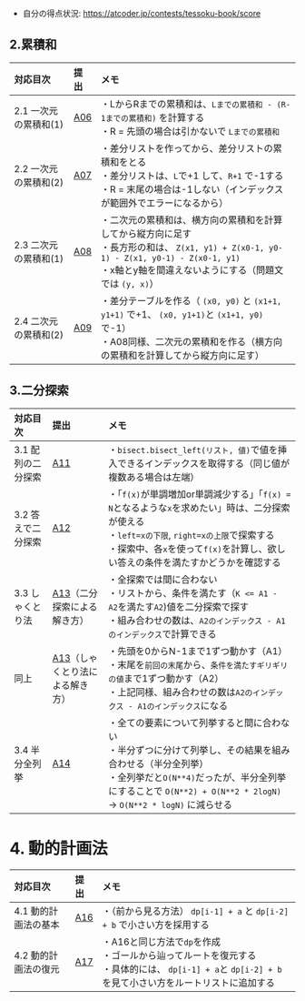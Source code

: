 - 自分の得点状況: https://atcoder.jp/contests/tessoku-book/score

## 2.累積和

|対応目次 | 提出| メモ|
|:-----|:-----|:----- |
|2.1 一次元の累積和(1) | [A06](https://atcoder.jp/contests/tessoku-book/submissions/38993248) | ・LからRまでの累積和は、`Lまでの累積和 - (R-1までの累積和)` を計算する<br> ・R = 先頭の場合は引かないで `Lまでの累積和` |
|2.2 一次元の累積和(2) | [A07](https://atcoder.jp/contests/tessoku-book/submissions/38994470) | ・差分リストを作ってから、差分リストの累積和をとる<br>・差分リストは、`L`で+1 して、`R+1` で-1する<br> ・R = 末尾の場合は-1しない（インデックスが範囲外でエラーになるから） |
|2.3 二次元の累積和(1) | [A08](https://atcoder.jp/contests/tessoku-book/submissions/38995733) | ・二次元の累積和は、横方向の累積和を計算してから縦方向に足す<br>・長方形の和は、 `Z(x1, y1) + Z(x0-1, y0-1) - Z(x1, y0-1) - Z(x0-1, y1) `<br>・x軸とy軸を間違えないようにする（問題文では `(y, x)`） |
|2.4 二次元の累積和(2) | [A09](https://atcoder.jp/contests/tessoku-book/submissions/39036343) | ・差分テーブルを作る（ `(x0, y0)` と `(x1+1, y1+1)` で+1、 `(x0, y1+1)`と `(x1+1, y0)`で-1）<br>・A08同様、二次元の累積和を作る（横方向の累積和を計算してから縦方向に足す）|

## 3.二分探索

|対応目次 | 提出| メモ|
|:-----|:-----|:----- |
|3.1 配列の二分探索 | [A11](https://atcoder.jp/contests/tessoku-book/submissions/39038100) | ・`bisect.bisect_left(リスト, 値)`で値を挿入できるインデックスを取得する（同じ値が複数ある場合は左端）|
|3.2 答えで二分探索 | [A12](https://atcoder.jp/contests/tessoku-book/submissions/39055035) | ・「`f(x)`が単調増加or単調減少する」「`f(x) = N`となるような`x`を求めたい」時は、二分探索が使える<br>・`left=xの下限`, `right=xの上限`で探索する<br>・探索中、各`x`を使って`f(x)`を計算し、欲しい答えの条件を満たすかどうかを確認する|
|3.3 しゃくとり法 | [A13](https://atcoder.jp/contests/tessoku-book/submissions/39077200)（二分探索による解き方） | ・全探索では間に合わない<br>・リストから、条件を満たす（`K <= A1 - A2`を満たす`A2`)値を二分探索で探す<br>・組み合わせの数は、`A2のインデックス - A1のインデックス`で計算できる |
| 同上 | [A13](https://atcoder.jp/contests/tessoku-book/submissions/39077472)（しゃくとり法による解き方） | ・先頭を0からN-1まで1ずつ動かす（A1）<br>・末尾を`前回の末尾`から、`条件を満たすギリギリの値`まで1ずつ動かす（A2）<br>・上記同様、組み合わせの数は`A2のインデックス - A1のインデックス`になる |
| 3.4 半分全列挙 | [A14](https://atcoder.jp/contests/tessoku-book/submissions/39108882) | ・全ての要素について列挙すると間に合わない<br>・半分ずつに分けて列挙し、その結果を組み合わせる（半分全列挙）<br>・全列挙だと`O(N**4)`だったが、半分全列挙にすることで `O(N**2) + O(N**2 * 2logN)` → `O(N**2 * logN)` に減らせる|

# 4. 動的計画法

|対応目次 | 提出| メモ|
|:-----|:-----|:----- |
|4.1 動的計画法の基本 | [A16]() | ・（前から見る方法） `dp[i-1] + a` と `dp[i-2] + b` で小さい方を採用する|
|4.2 動的計画法の復元| [A17](https://atcoder.jp/contests/tessoku-book/submissions/39126289) | ・A16と同じ方法で`dp`を作成<br>・ゴールから辿ってルートを復元する<br>・具体的には、 `dp[i-1] + a`と `dp[i-2] + b`を見て小さい方をルートリストに追加する|

